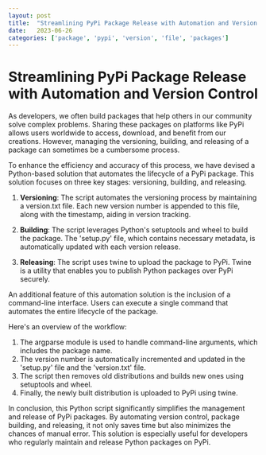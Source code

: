 ```yaml
---
layout: post
title:  "Streamlining PyPi Package Release with Automation and Version Control"
date:   2023-06-26
categories: ['package', 'pypi', 'version', 'file', 'packages']
---
```

# Streamlining PyPi Package Release with Automation and Version Control

As developers, we often build packages that help others in our community solve complex problems. Sharing these packages on platforms like PyPi allows users worldwide to access, download, and benefit from our creations. However, managing the versioning, building, and releasing of a package can sometimes be a cumbersome process. 

To enhance the efficiency and accuracy of this process, we have devised a Python-based solution that automates the lifecycle of a PyPi package. This solution focuses on three key stages: versioning, building, and releasing.

1. **Versioning**: The script automates the versioning process by maintaining a version.txt file. Each new version number is appended to this file, along with the timestamp, aiding in version tracking.

2. **Building**: The script leverages Python's setuptools and wheel to build the package. The 'setup.py' file, which contains necessary metadata, is automatically updated with each version release.

3. **Releasing**: The script uses twine to upload the package to PyPi. Twine is a utility that enables you to publish Python packages over PyPi securely.

An additional feature of this automation solution is the inclusion of a command-line interface. Users can execute a single command that automates the entire lifecycle of the package.

Here's an overview of the workflow:

1. The argparse module is used to handle command-line arguments, which includes the package name.
2. The version number is automatically incremented and updated in the 'setup.py' file and the 'version.txt' file.
3. The script then removes old distributions and builds new ones using setuptools and wheel.
4. Finally, the newly built distribution is uploaded to PyPi using twine.

In conclusion, this Python script significantly simplifies the management and release of PyPi packages. By automating version control, package building, and releasing, it not only saves time but also minimizes the chances of manual error. This solution is especially useful for developers who regularly maintain and release Python packages on PyPi.